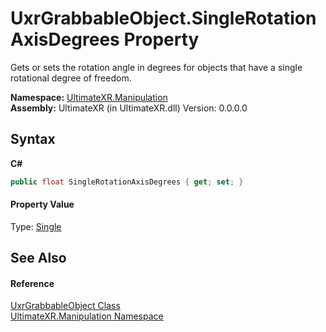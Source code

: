 # UxrGrabbableObject.SingleRotationAxisDegrees Property 
 

Gets or sets the rotation angle in degrees for objects that have a single rotational degree of freedom.

**Namespace:**&nbsp;<a href="N_UltimateXR_Manipulation">UltimateXR.Manipulation</a><br />**Assembly:**&nbsp;UltimateXR (in UltimateXR.dll) Version: 0.0.0.0

## Syntax

**C#**<br />
``` C#
public float SingleRotationAxisDegrees { get; set; }
```


#### Property Value
Type: <a href="https://docs.microsoft.com/dotnet/api/system.single" target="_blank" rel="noopener noreferrer">Single</a>

## See Also


#### Reference
<a href="T_UltimateXR_Manipulation_UxrGrabbableObject">UxrGrabbableObject Class</a><br /><a href="N_UltimateXR_Manipulation">UltimateXR.Manipulation Namespace</a><br />